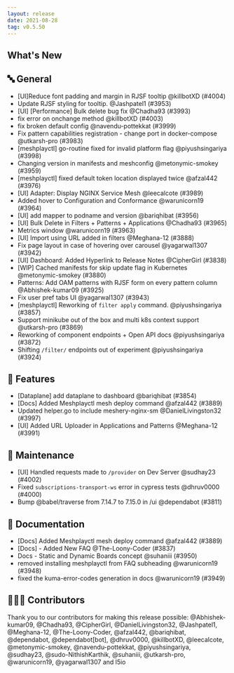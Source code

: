 ```yaml
---
layout: release
date: 2021-08-28
tag: v0.5.50
---
```


## What's New
## 🔤 General
- [UI]Reduce font padding and margin in RJSF tooltip @killbotXD (#4004)
- Update RJSF styling for tooltip. @Jashpatel1 (#3953)
- [UI] [Performance] Bulk delete bug fix  @Chadha93 (#3993)
- fix error on onchange method @killbotXD (#4003)
- fix broken default config @navendu-pottekkat (#3999)
- Fix pattern capabilities registration - change port in docker-compose  @utkarsh-pro (#3983)
- [meshplayctl] go-routine fixed for invalid platform flag @piyushsingariya (#3998)
- Changing version in manifests and meshconfig @metonymic-smokey (#3959)
- [meshplayctl] fixed default token location displayed twice @afzal442 (#3976)
- [UI] Adapter: Display NGINX Service Mesh @leecalcote (#3989)
- Added hover to Configuration and Conformance @warunicorn19 (#3964)
- [UI] add mapper to podname and version @bariqhibat (#3956)
- [UI] Bulk Delete in Filters + Patterns + Applications @Chadha93 (#3965)
- Metrics window @warunicorn19 (#3963)
- [UI] Import using URL added in filters @Meghana-12 (#3888)
- Fix page layout in case of hovering over carousel @yagarwal1307 (#3942)
- [UI] Dashboard: Added Hyperlink to Release Notes @CipherGirl (#3838)
- [WIP] Cached manifests for skip update flag in Kubernetes @metonymic-smokey (#3880)
- Patterns:  Add OAM patterns with RJSF form on every pattern column @Abhishek-kumar09 (#3925)
- Fix user pref tabs UI @yagarwal1307 (#3943)
- [meshplayctl] Reworking of `filter apply` command. @piyushsingariya (#3857)
- Support minikube out of the box and multi k8s context support @utkarsh-pro (#3869)
- Reworking of component endpoints + Open API docs @piyushsingariya (#3872)
- Shifting `/filter/` endpoints out of experiment @piyushsingariya (#3924)

## 🚀 Features

- [Dataplane] add dataplane to dashboard @bariqhibat (#3854)
- [Docs] Added Meshplayctl mesh deploy command  @afzal442 (#3889)
- Updated helper.go to include meshery-nginx-sm @DanielLivingston32 (#3997)
- [UI] Added URL Uploader in Applications and Patterns @Meghana-12 (#3991)

## 🧰 Maintenance

- [UI] Handled requests made to `/provider` on Dev Server @sudhay23 (#4002)
- Fixed `subscriptions-transport-ws` error in cypress tests @dhruv0000 (#4000)
- Bump @babel/traverse from 7.14.7 to 7.15.0 in /ui @dependabot (#3811)

## 📖 Documentation

- [Docs] Added Meshplayctl mesh deploy command  @afzal442 (#3889)
- [Docs] - Added New FAQ @The-Loony-Coder (#3837)
- Docs - Static and Dynamic Boards concept @suhaniii (#3950)
- removed installing meshplayctl from FAQ subheading @warunicorn19 (#3948)
- fixed the kuma-error-codes generation in docs @warunicorn19 (#3949)

## 👨🏽‍💻 Contributors

Thank you to our contributors for making this release possible:
@Abhishek-kumar09, @Chadha93, @CipherGirl, @DanielLivingston32, @Jashpatel1, @Meghana-12, @The-Loony-Coder, @afzal442, @bariqhibat, @dependabot, @dependabot[bot], @dhruv0000, @killbotXD, @leecalcote, @metonymic-smokey, @navendu-pottekkat, @piyushsingariya, @sudhay23, @sudo-NithishKarthik, @suhaniii, @utkarsh-pro, @warunicorn19, @yagarwal1307 and l5io
